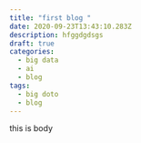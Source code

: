 ```yaml
---
title: "first blog "
date: 2020-09-23T13:43:10.283Z
description: hfggdgdsgs
draft: true
categories:
  - big data
  - ai
  - blog
tags:
  - big doto
  - blog
---
```

this is body